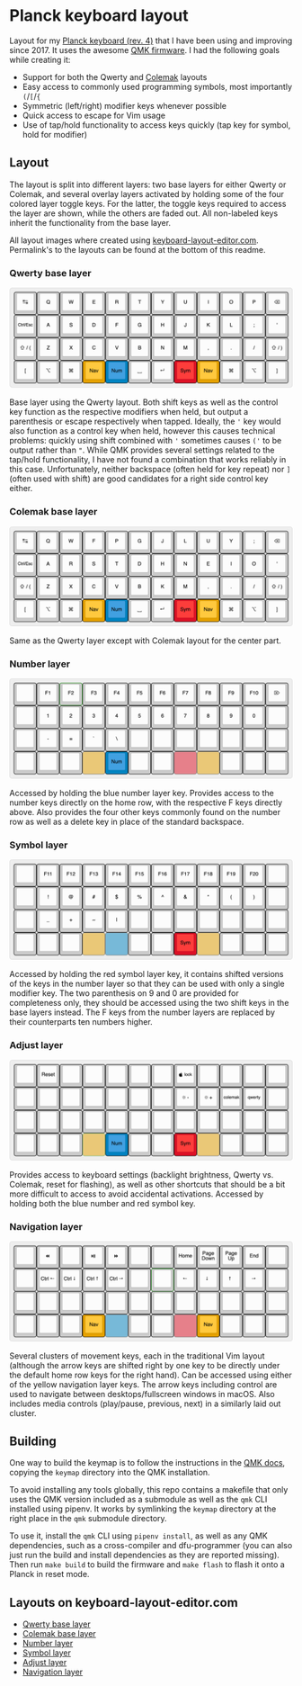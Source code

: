 # Planck keyboard layout

Layout for my [Planck keyboard (rev. 4)][planck] that I have been using and
improving since 2017. It uses the awesome [QMK firmware][qmk]. I had the
following goals while creating it:

* Support for both the Qwerty and [Colemak](https://colemak.com/) layouts
* Easy access to commonly used programming symbols, most importantly `(`/`[`/`{`
* Symmetric (left/right) modifier keys whenever possible
* Quick access to escape for Vim usage
* Use of tap/hold functionality to access keys quickly (tap key for symbol, hold
  for modifier)

## Layout

The layout is split into different layers: two base layers for either Qwerty or
Colemak, and several overlay layers activated by holding some of the four
colored layer toggle keys. For the latter, the toggle keys required to access
the layer are shown, while the others are faded out. All non-labeled keys
inherit the functionality from the base layer.

All layout images where created using [keyboard-layout-editor.com][kle].
Permalink's to the layouts can be found at the bottom of this readme.

### Qwerty base layer

![Qwerty base layer](images/qwerty.png)

Base layer using the Qwerty layout. Both shift keys as well as the control key
function as the respective modifiers when held, but output a parenthesis or
escape respectively when tapped. Ideally, the `'` key would also function as a
control key when held, however this causes technical problems: quickly using
shift combined with `'` sometimes causes `('` to be output rather than `"`.
While QMK provides several settings related to the tap/hold functionality, I
have not found a combination that works reliably in this case. Unfortunately,
neither backspace (often held for key repeat) nor `]` (often used with shift)
are good candidates for a right side control key either.

### Colemak base layer

![Colemak base layer](images/colemak.png)

Same as the Qwerty layer except with Colemak layout for the center part.

### Number layer

![Number layer](images/number.png)

Accessed by holding the blue number layer key.  Provides access to the number
keys directly on the home row, with the respective F keys directly above. Also
provides the four other keys commonly found on the number row as well as a
delete key in place of the standard backspace.

### Symbol layer

![Symbol layer](images/symbol.png)

Accessed by holding the red symbol layer key, it contains shifted versions of
the keys in the number layer so that they can be used with only a single
modifier key. The two parenthesis on 9 and 0 are provided for completeness only,
they should be accessed using the two shift keys in the base layers instead. The
F keys from the number layers are replaced by their counterparts ten numbers
higher.

### Adjust layer

![Adjust layer](images/adjust.png)

Provides access to keyboard settings (backlight brightness, Qwerty vs. Colemak,
reset for flashing), as well as other shortcuts that should be a bit more
difficult to access to avoid accidental activations. Accessed by holding both
the blue number and red symbol key.

### Navigation layer

![Navigation layer](images/navigate.png)

Several clusters of movement keys, each in the traditional Vim layout (although
the arrow keys are shifted right by one key to be directly under the default
home row keys for the right hand). Can be accessed using either of the yellow
navigation layer keys. The arrow keys including control are used to navigate
between desktops/fullscreen windows in macOS. Also includes media controls
(play/pause, previous, next) in a similarly laid out cluster.

## Building

One way to build the keymap is to follow the instructions in the
[QMK docs][qmk-docs], copying the `keymap` directory into the QMK installation.

To avoid installing any tools globally, this repo contains a makefile that only
uses the QMK version included as a submodule as well as the `qmk` CLI installed
using pipenv. It works by symlinking the `keymap` directory at the right place
in the `qmk` submodule directory.

To use it, install the `qmk` CLI using `pipenv install`, as well as any QMK
dependencies, such as a cross-compiler and dfu-programmer (you can also just run
the build and install dependencies as they are reported missing). Then run
`make build` to build the firmware and `make flash` to flash it onto a Planck in
reset mode.

## Layouts on keyboard-layout-editor.com

* [Qwerty base layer](http://www.keyboard-layout-editor.com/##@@_a:7%3B&=%E2%86%B9&=Q&=W&=E&=R&=T&=Y&=U&=I&=O&=P&=%3Ci%20class%2F='mss%20mss-Unicode-BackSpace-DeleteLeft-Big-2'%3E%3C%2F%2Fi%3E%3B&@_f:2%3B&=Ctrl%2F%2FEsc&_f:3%3B&=A&=S&=D&=F&=G&=H&=J&=K&=L&=%2F%3B&='%3B&@=%E2%87%A7%20%2F%2F%20(&=Z&=X&=C&=V&=B&=N&=M&=,&=.&=%2F%2F&=%E2%87%A7%20%2F%2F%20)%3B&@=%5B&=%3Ci%20class%2F='mss%20mss-Unicode-Option-3'%3E%3C%2F%2Fi%3E&=%3Ci%20class%2F='mss%20mss-Unicode-Command-3'%3E%3C%2F%2Fi%3E&_c=%23e5a100%3B&=Nav&_c=%230084c2%3B&=Num&_c=%23cccccc&sm=cherry%3B&=%E2%90%A3&_sm=%3B&=%3Ci%20class%2F='kb%20kb-Return-2'%3E%3C%2F%2Fi%3E&_c=%23dd1126%3B&=Sym&_c=%23e5a100%3B&=Nav&_c=%23cccccc%3B&=%3Ci%20class%2F='mss%20mss-Unicode-Command-3'%3E%3C%2F%2Fi%3E&=%3Ci%20class%2F='mss%20mss-Unicode-Option-3'%3E%3C%2F%2Fi%3E&=%5D)
* [Colemak base layer](http://www.keyboard-layout-editor.com/##@@_a:7%3B&=%E2%86%B9&=Q&=W&=F&=P&=G&=J&=L&=U&=Y&=%2F%3B&=%3Ci%20class%2F='mss%20mss-Unicode-BackSpace-DeleteLeft-Big-2'%3E%3C%2F%2Fi%3E%3B&@_f:2%3B&=Ctrl%2F%2FEsc&_f:3%3B&=A&=R&=S&=T&=D&=H&=N&=E&=I&=O&='%3B&@=%E2%87%A7%20%2F%2F%20(&=Z&=X&=C&=V&=B&=K&=M&=,&=.&=%2F%2F&=%E2%87%A7%20%2F%2F%20)%3B&@=%5B&=%3Ci%20class%2F='mss%20mss-Unicode-Option-3'%3E%3C%2F%2Fi%3E&=%3Ci%20class%2F='mss%20mss-Unicode-Command-3'%3E%3C%2F%2Fi%3E&_c=%23e5a100%3B&=Nav&_c=%230084c2%3B&=Num&_c=%23cccccc&sm=cherry%3B&=%E2%90%A3&_sm=%3B&=%3Ci%20class%2F='kb%20kb-Return-2'%3E%3C%2F%2Fi%3E&_c=%23dd1126%3B&=Sym&_c=%23e5a100%3B&=Nav&_c=%23cccccc%3B&=%3Ci%20class%2F='mss%20mss-Unicode-Command-3'%3E%3C%2F%2Fi%3E&=%3Ci%20class%2F='mss%20mss-Unicode-Option-3'%3E%3C%2F%2Fi%3E&=%5D)
* [Number layer](http://www.keyboard-layout-editor.com/##@@_a:7%3B&=&=F1&=F2&=F3&=F4&=F5&=F6&=F7&=F8&=F9&=F10&=%3Ci%20class%2F='mss%20mss-Unicode-DeleteRight-Big-2'%3E%3C%2F%2Fi%3E%3B&@_f:2%3B&=&_f:3%3B&=1&=2&=3&=4&=5&=6&=7&=8&=9&=0&=%3B&@=&=-&=%2F=&=%60&=%5C&=&=&=&=&=&=&=%3B&@=&=&=&_c=%23e5a100&g:true%3B&=Nav&_c=%230084c2&g:false%3B&=Num&_c=%23cccccc&sm=cherry%3B&=&=&_c=%23dd1126&g:true%3B&=Sym&_c=%23e5a100%3B&=Nav&_c=%23cccccc&g:false%3B&=&=&=)
* [Symbol layer](http://www.keyboard-layout-editor.com/##@@_a:7%3B&=&=F11&=F12&=F13&=F14&=F15&=F16&=F17&=F18&=F19&=F20&=%3B&@_f:2%3B&=&_f:3%3B&=!&=%2F@&=%23&=$&=%25&=%5E&=%2F&&=*&=(&=)&=%3B&@=&=%2F_&=+&=~&=%7C&=&=&=&=&=&=&=%3B&@=&=&=&_c=%23e5a100&g:true%3B&=Nav&_c=%230084c2%3B&=Num&_c=%23cccccc&g:false&sm=cherry%3B&=&=&_c=%23dd1126%3B&=Sym&_c=%23e5a100&g:true%3B&=Nav&_c=%23cccccc&g:false%3B&=&=&=)
* [Adjust layer](http://www.keyboard-layout-editor.com/##@@_a:7%3B&=&=Reset&=&=&=&=&=&_f:2%3B&=%3Ci%20class%2F='kb%20kb-logo-apple'%3E%3C%2F%2Fi%3E%20lock&_f:3%3B&=&=&=&=%3B&@_f:2%3B&=&_f:3%3B&=&=&=&=&=&=&=%3Ci%20class%2F='kb%20kb-Unicode-Screen-Bright'%3E%3C%2F%2Fi%3E-&=%3Ci%20class%2F='kb%20kb-Unicode-Screen-Bright'%3E%3C%2F%2Fi%3E+&_f:2%3B&=colemak&=qwerty&_f:3%3B&=%3B&@=&=&=&=&=&=&=&=&=&=&=&=%3B&@=&=&=&_c=%23e5a100&g:true%3B&=Nav&_c=%230084c2&g:false%3B&=Num&_c=%23cccccc&sm=cherry%3B&=&=&_c=%23dd1126%3B&=Sym&_c=%23e5a100&g:true%3B&=Nav&_c=%23cccccc&g:false%3B&=&=&=)
* [Navigation layer](http://www.keyboard-layout-editor.com/##@@_a:7%3B&=&=%3Ci%20class%2F='kb%20kb-Multimedia-Rewind'%3E%3C%2F%2Fi%3E&=&=%3Ci%20class%2F='kb%20kb-Multimedia-Play-Pause'%3E%3C%2F%2Fi%3E&=%3Ci%20class%2F='kb%20kb-Multimedia-FastForwar'%3E%3C%2F%2Fi%3E&=&=&=Home&=Page%20Down&=Page%20Up&=End&=%3B&@_f:2%3B&=&_f:3%3B&=Ctrl%20%3Ci%20class%2F='kb%20kb-Arrows-Left'%3E%3C%2F%2Fi%3E&=Ctrl%20%3Ci%20class%2F='kb%20kb-Arrows-Down'%3E%3C%2F%2Fi%3E&=Ctrl%20%3Ci%20class%2F='kb%20kb-Arrows-Up'%3E%3C%2F%2Fi%3E&=Ctrl%20%3Ci%20class%2F='kb%20kb-Arrows-Right'%3E%3C%2F%2Fi%3E&=&=&=%3Ci%20class%2F='kb%20kb-Arrows-Left'%3E%3C%2F%2Fi%3E&=%3Ci%20class%2F='kb%20kb-Arrows-Down'%3E%3C%2F%2Fi%3E&=%3Ci%20class%2F='kb%20kb-Arrows-Up'%3E%3C%2F%2Fi%3E&=%3Ci%20class%2F='kb%20kb-Arrows-Right'%3E%3C%2F%2Fi%3E&=%3B&@=&=&=&=&=&=&=&=&=&=&=&=%3B&@=&=&=&_c=%23e5a100%3B&=Nav&_c=%230084c2&g:true%3B&=Num&_c=%23cccccc&g:false&sm=cherry%3B&=&=&_c=%23dd1126&g:true%3B&=Sym&_c=%23e5a100&g:false%3B&=Nav&_c=%23cccccc%3B&=&=&=)

[kle]: http://www.keyboard-layout-editor.com/
[qmk]: https://github.com/qmk/qmk_firmware
[qmk-docs]: https://docs.qmk.fm/
[planck]: https://olkb.com/collections/planck
